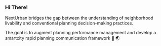 ### Hi There!

NextUrban bridges the gap between the understanding of neighborhood livability 
and conventional planning decision-making practices.

The goal is to augment planning performance management 
and develop a smartcity rapid planning communication framework 📲 🌏

<!--
**NextUrban/NextUrban** is a ✨ _special_ ✨ repository because its `README.md` (this file) appears on your GitHub profile.

